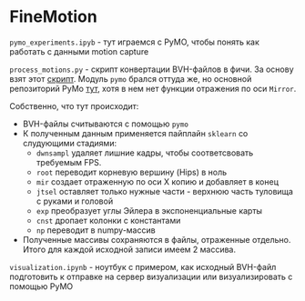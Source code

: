 # FineMotion
`pymo_experiments.ipyb` - тут играемся с PyMO, чтобы понять как работать с данными motion capture

`process_motions.py` - скрипт конвертации BVH-файлов в фичи. За основу взят этот [скрипт](https://github.com/GestureGeneration/Speech_driven_gesture_generation_with_autoencoder/blob/GENEA_2020/data_processing/bvh2features.py).
Модуль `pymo` брался оттуда же, но основной репозиторий PyMo [тут](https://github.com/omimo/PyMO),
хотя в нем нет функции отражения по оси `Mirror`.

Собственно, что тут происходит:
- BVH-файлы считываются с помощью `pymo`
- К полученным данным применяется пайплайн `sklearn` со слудующими стадиями:
    - `dwnsampl` удаляет лишние кадры, чтобы соответсвовать требуемым FPS.
    - `root` переводит корневую вершину (Hips) в ноль
    - `mir` создает отраженную по оси X копию и добавляет в конец
    - `jtsel` оставляет только нужные части - верхнюю часть туловища с руками и головой
    - `exp` преобразует углы Эйлера в экспоненциальные карты
    - `cnst` дропает колонки с константами
    - `np` переводит в numpy-массив
- Полученные массивы сохраняются в файлы, отраженные отдельно. Итого для каждой исходной записи имеем 2 массива.

`visualization.ipynb` - ноутбук с примером, как исходный BVH-файл подготовить к отправке на сервер визуализации 
или визуализировать с помощью PyMO